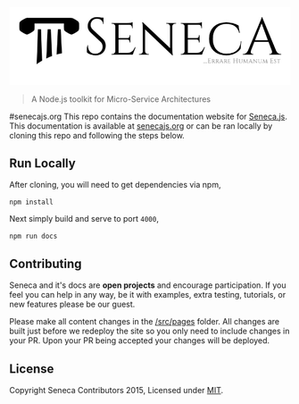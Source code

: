 ![logo](./src/images/logo-banner.png)
> A Node.js toolkit for Micro-Service Architectures

#senecajs.org
This repo contains the documentation website for [Seneca.js][]. This documentation is available at
[senecajs.org][Seneca.js] or can be ran locally by cloning this repo and following the steps below.

## Run Locally
After cloning, you will need to get dependencies via npm,

```
npm install
```

Next simply build and serve to port `4000`,

```
npm run docs
```

## Contributing
Seneca and it's docs are __open projects__ and encourage participation. If you feel you can help in
any way, be it with examples, extra testing, tutorials, or new features please be our guest.

Please make all content changes in the [/src/pages][] folder. All changes are built just before we
redeploy the site so you only need to include changes in your PR. Upon your PR being accepted your
changes will be deployed.

## License
Copyright Seneca Contributors 2015, Licensed under [MIT][].

[MIT]: ./LICENSE
[/src/pages]: ./src/pages
[Seneca.js]: https://www.npmjs.com/package/seneca

[Seneca]: http://senecajs.org
[Metalsmith]: http://metalsmith.io
